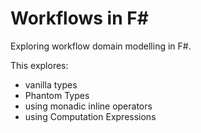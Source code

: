 # Workflows in F\# #
Exploring workflow domain modelling in F\#.

This explores:
* vanilla types
* Phantom Types
* using monadic inline operators
* using Computation Expressions
